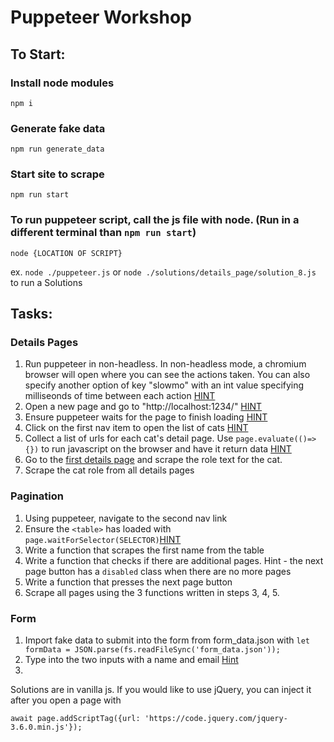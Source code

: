 # Puppeteer Workshop

## To Start:

### Install node modules
```npm i```

### Generate fake data
```npm run generate_data```

### Start site to scrape
```npm run start```

### To run puppeteer script, call the js file with node. (Run in a different terminal than ```npm run start```)
```node {LOCATION OF SCRIPT}```

ex. ```node ./puppeteer.js``` or ```node ./solutions/details_page/solution_8.js``` to run a Solutions


## Tasks:

### Details Pages

1. Run puppeteer in non-headless. In non-headless mode, a chromium browser will open where you can see the actions taken. You can also specify another option of key "slowmo" with an int value specifying milliseonds of time between each action [HINT](https://flaviocopes.com/puppeteer/#:~:text=You%20can%20pass%20an%20object%20with%20options%20to)
2. Open a new page and go to "http://localhost:1234/" [HINT](https://flaviocopes.com/puppeteer/#:~:text=Next%20up%20we%20call%20the)
3. Ensure puppeteer waits for the page to finish loading [HINT](https://flaviocopes.com/puppeteer/#:~:text=networkidle2)
4. Click on the first nav item to open the list of cats [HINT](https://flaviocopes.com/puppeteer/#:~:text=Perform%20a%20mouse%20click%20event)
5. Collect a list of urls for each cat's detail page. Use `page.evaluate(()=>{})` to run javascript on the browser and have it return data [HINT](https://flaviocopes.com/puppeteer/#:~:text=Once%20we%20have%20a%20page%20loaded%20with%20a%20URL)
6. Go to the [first details page](http://localhost:1234/cats/0) and scrape the role text for the cat.
7. Scrape the cat role from all details pages

### Pagination

1. Using puppeteer, navigate to the second nav link
2. Ensure the `<table>` has loaded with `page.waitForSelector(SELECTOR)`[HINT](https://flaviocopes.com/puppeteer/#:~:text=waitForSelector)
3. Write a function that scrapes the first name from the table
4. Write a function that checks if there are additional pages. Hint - the next page button has a `disabled` class when there are no more pages
5. Write a function that presses the next page button
6. Scrape all pages using the 3 functions written in steps 3, 4, 5.

### Form

1. Import fake data to submit into the form from form_data.json with `let formData = JSON.parse(fs.readFileSync('form_data.json'));`
2. Type into the two inputs with a name and email [Hint](https://flaviocopes.com/puppeteer/#:~:text=trigger%20typing%20into%20an%20element)
3. 




Solutions are in vanilla js. If you would like to use jQuery, you can inject it after you open a page with 

```await page.addScriptTag({url: 'https://code.jquery.com/jquery-3.6.0.min.js'});```